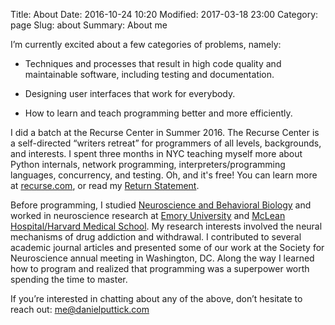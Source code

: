 Title: About
Date: 2016-10-24 10:20
Modified: 2017-03-18 23:00
Category: page
Slug: about
Summary: About me


I’m currently excited about a few categories of problems, namely:


<!-- - The challenges involved with programming for the web at scale, particularly concurrent/asynchronous programming and distributed systems. -->


- Techniques and processes that result in high code quality and maintainable software, including testing and documentation.


- Designing user interfaces that work for everybody.


- How to learn and teach programming better and more efficiently.


I did a batch at the Recurse Center in Summer 2016. The Recurse Center is a self-directed “writers retreat” for programmers of all levels, backgrounds, and interests. I spent three months in NYC teaching myself more about Python internals, network programming, interpreters/programming languages, concurrency, and testing. Oh, and it's free! You can learn more at [recurse.com](https://www.recurse.com/scout/click?t=70c642aa7102a1a2b43dc2ba3585c703), or read my [Return Statement]({filename}/writing/Return-Statement.md).

Before programming, I studied [Neuroscience and Behavioral Biology](http://www.nbb.emory.edu) and worked in neuroscience research at [Emory University](http://genetics.emory.edu/research/weinshenker/) and [McLean Hospital/Harvard Medical School](http://www.mcleanhospital.org/research-programs/elena-h-chartoff-neurobiology-motivated-behavior-laboratory). My research interests involved the neural mechanisms of drug addiction and withdrawal. I contributed to several academic journal articles and presented some of our work at the Society for Neuroscience annual meeting in Washington, DC. Along the way I learned how to program and realized that programming was a superpower worth spending the time to master.

If you’re interested in chatting about any of the above, don’t hesitate to reach out: me@danielputtick.com
